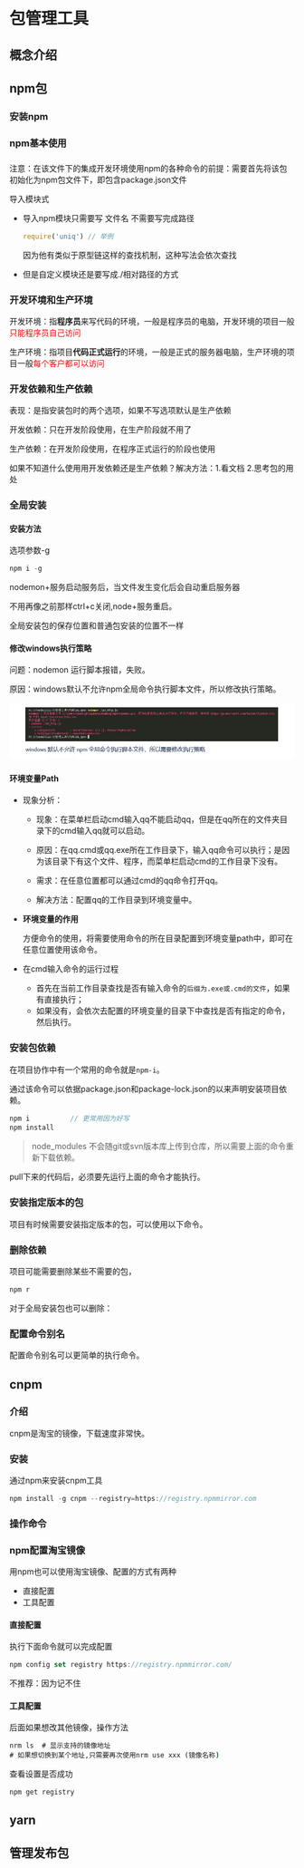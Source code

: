 # 包管理工具

## 概念介绍



## npm包

### 安装npm

### npm基本使用

### 

注意：在该文件下的集成开发环境使用npm的各种命令的前提：需要首先将该包初始化为npm包文件下，即包含package.json文件







导入模块式

- 导入npm模块只需要写 文件名 不需要写完成路径

  ```javascript
  require('uniq') // 举例
  ```

  因为他有类似于原型链这样的查找机制，这种写法会依次查找

- 但是自定义模块还是要写成./相对路径的方式



### 开发环境和生产环境

开发环境：指**程序员**来写代码的环境，一般是程序员的电脑，开发环境的项目一般<font color=red>只能程序员自己访问</font>

生产环境：指项目**代码正式运行**的环境，一般是正式的服务器电脑，生产环境的项目一般<font color=red>每个客户都可以访问</font>

### 开发依赖和生产依赖

表现：是指安装包时的两个选项，如果不写选项默认是生产依赖

开发依赖：只在开发阶段使用，在生产阶段就不用了

生产依赖：在开发阶段使用，在程序正式运行的阶段也使用

如果不知道什么使用用开发依赖还是生产依赖？解决方法：1.看文档 2.思考包的用处

### 全局安装

#### 安装方法

选项参数-g

```javascript
npm i -g 
```

nodemon+服务启动服务后，当文件发生变化后会自动重启服务器

不用再像之前那样ctrl+c关闭,node+服务重启。



全局安装包的保存位置和普通包安装的位置不一样

#### 修改windows执行策略

问题：nodemon 运行脚本报错，失败。

原因：windows默认不允许npm全局命令执行脚本文件，所以修改执行策略。

![image-20230518150238777](2023-05-18-包管理工具.assets/image-20230518150238777.png)

#### 环境变量Path

- 现象分析：

  - 现象：在菜单栏启动cmd输入qq不能启动qq，但是在qq所在的文件夹目录下的cmd输入qq就可以启动。

  - 原因：在qq.cmd或qq.exe所在工作目录下，输入qq命令可以执行；是因为该目录下有这个文件、程序，而菜单栏启动cmd的工作目录下没有。

  - 需求：在任意位置都可以通过cmd的qq命令打开qq。

  - 解决方法：配置qq的工作目录到环境变量中。

- **环境变量的作用**

  方便命令的使用，将需要使用命令的所在目录配置到环境变量path中，即可在任意位置使用该命令。

- 在cmd输入命令的运行过程
  - 首先在当前工作目录查找是否有输入命令的`后缀为.exe或.cmd的文件`，如果有直接执行；
  - 如果没有，会依次去配置的环境变量的目录下中查找是否有指定的命令，然后执行。

### 安装包依赖

在项目协作中有一个常用的命令就是`npm-i`。

通过该命令可以依据package.json和package-lock.json的以来声明安装项目依赖。

```javascript
npm i          // 更常用因为好写
npm install
```

>node_modules 不会随git或svn版本库上传到仓库，所以需要上面的命令重新下载依赖。

pull下来的代码后，必须要先运行上面的命令才能执行。

### 安装指定版本的包

项目有时候需要安装指定版本的包，可以使用以下命令。



### 删除依赖

项目可能需要删除某些不需要的包，

```javascript
npm r
```

对于全局安装包也可以删除：

### 配置命令别名

配置命令别名可以更简单的执行命令。

## cnpm

### 介绍

cnpm是淘宝的镜像，下载速度非常快。

### 安装

通过npm来安装cnpm工具

```javascript
npm install -g cnpm --registry=https://registry.npmmirror.com
```

### 操作命令

### npm配置淘宝镜像

用npm也可以使用淘宝镜像、配置的方式有两种

- 直接配置
- 工具配置

#### 直接配置

执行下面命令就可以完成配置

```javascript
npm config set registry https://registry.npmmirror.com/
```

不推荐：因为记不住

#### 工具配置





后面如果想改其他镜像，操作方法

```cmd
nrm ls  # 显示支持的镜像地址
# 如果想切换到某个地址,只需要再次使用nrm use xxx (镜像名称)
```



查看设置是否成功

```shell
npm get registry 
```



## yarn

## 管理发布包

